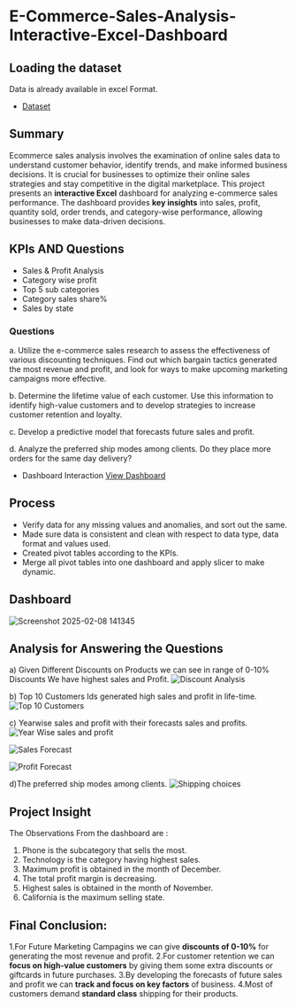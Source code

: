 # E-Commerce-Sales-Analysis-Interactive-Excel-Dashboard

## Loading the dataset

Data is already available in excel Format.
- <a href = "https://github.com/anamika122/E-Commerce-Sales-Analysis-Interactive-Excel-Dashboard/blob/main/Ms%20Excel%20Project.xlsx">Dataset </a>

## Summary
Ecommerce sales analysis involves the examination of online sales data to understand customer behavior, identify trends, and make informed business decisions. It is crucial for businesses to optimize their online sales strategies and stay competitive in the digital marketplace.
This project presents an **interactive Excel** dashboard for analyzing e-commerce sales performance. The dashboard provides **key insights** into sales, profit, quantity sold, order trends, and category-wise performance, allowing businesses to make data-driven decisions.

## KPIs AND Questions
- Sales & Profit Analysis
-  Category wise profit
-  Top 5 sub categories
-   Category sales share%
-   Sales by state
### Questions
  a. Utilize the e-commerce sales research to assess the effectiveness of various discounting techniques. Find out which bargain tactics generated the most revenue and profit, and look for ways to make upcoming 
    marketing campaigns more effective.

  b. Determine the lifetime value of each customer. Use this information to identify high-value customers and to develop strategies to increase customer retention and loyalty.

  c. Develop a predictive model that forecasts future sales and profit.

  d. Analyze the preferred ship modes among clients. Do they place more orders for the same day delivery?


- Dashboard Interaction <a href=https://github.com/anamika122/E-Commerce-Sales-Analysis-Interactive-Excel-Dashboard/blob/main/Screenshot%202025-02-08%20141345.png>View Dashboard</a>

## Process
- Verify data for any missing values and anomalies, and sort out the same.
- Made sure data is consistent and clean with respect to data type, data format and values used.
- Created pivot tables according to the KPIs.
- Merge all pivot tables into one dashboard and apply slicer to make dynamic.

## Dashboard
![Screenshot 2025-02-08 141345](https://github.com/user-attachments/assets/21558370-4a52-4e65-9209-7658fd1d4234)

## Analysis for Answering the Questions
a) Given Different Discounts on Products we can see in range of 0-10% Discounts We have highest sales and Profit.
![Discount Analysis](https://github.com/user-attachments/assets/fdea9c52-9ac7-4ac2-8d6a-4a5d28f4a39d)

b) Top 10 Customers Ids generated high sales and profit in life-time.
![Top 10 Customers](https://github.com/user-attachments/assets/854fe914-37d6-4081-8b75-7de1a2152fb5)

c) Yearwise sales and profit with their forecasts sales and profits.
![Year Wise sales and profit](https://github.com/user-attachments/assets/4d8510a8-f301-4e48-9708-44865df918a8)

![Sales Forecast](https://github.com/user-attachments/assets/6847a0db-7aec-4a4a-9c49-d4d96942d2e9)

![Profit Forecast](https://github.com/user-attachments/assets/aa0aaa18-d081-4593-90ed-53974c1d9cb2)

d)The preferred ship modes among clients.
![Shipping choices](https://github.com/user-attachments/assets/6a62543c-f796-4cb3-b862-829276acf02c)

## Project Insight

The Observations From the dashboard are :

1. Phone is the subcategory that sells the most.
2. Technology is the category having highest sales.
3. Maximum profit is obtained in the month of December.
4. The total profit margin is decreasing.
5. Highest sales is obtained in the month of November.
6. California is the maximum selling state.

## Final Conclusion:
1.For Future Marketing Campagins we can give **discounts of 0-10%** for generating the most revenue and profit.
2.For customer retention we can **focus on high-value customers** by giving them some extra discounts or giftcards in future purchases.
3.By developing the forecasts of future sales and profit we can **track and focus on key factors** of business.
4.Most of customers demand **standard class** shipping for their products.




